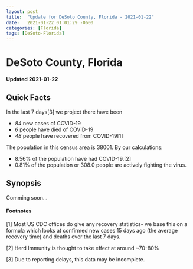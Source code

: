 ```yaml
---
layout: post
title:  "Update for DeSoto County, Florida - 2021-01-22"
date:   2021-01-22 01:01:29 -0600
categories: [Florida]
tags: [DeSoto-Florida]
---
```


# DeSoto County, Florida
#### Updated 2021-01-22

## Quick Facts

In the last 7 days[3] we project there have been
- *84* new cases of COVID-19
- *6* people have died of COVID-19
- *48* people have recovered from COVID-19[1]

The population in this census area is 38001. By our calculations:
- 8.56% of the population have had COVID-19.[2]
- 0.81% of the population or 308.0 people are actively fighting the virus.

## Synopsis

Comming soon...


#### Footnotes

[1] Most US CDC offices do give any recovery statistics- we base this on a formula which looks at confirmed new cases
15 days ago (the average recovery time) and deaths over the last 7 days.

[2] Herd Immunity is thought to take effect at around ~70-80%

[3] Due to reporting delays, this data may be incomplete.
 
    